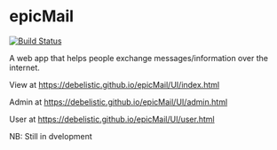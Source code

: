 # epicMail

[![Build Status](https://travis-ci.com/debelistic/epicMail.svg?branch=ch-tests-badges-164473738)](https://travis-ci.com/debelistic/epicMail)

A web app that helps people exchange messages/information over the internet.

View at <https://debelistic.github.io/epicMail/UI/index.html>

Admin at <https://debelistic.github.io/epicMail/UI/admin.html>

User at <https://debelistic.github.io/epicMail/UI/user.html>

NB: Still in dvelopment